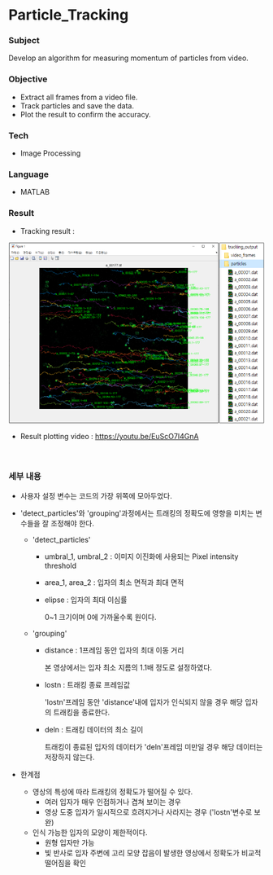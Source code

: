 # Particle_Tracking

### Subject

Develop an algorithm for measuring momentum of particles from video.

### Objective

- Extract all frames from a video file.
- Track particles and save the data.
- Plot the result to confirm the accuracy.

### Tech

- Image Processing

### Language

- MATLAB

### Result

- Tracking result :

![result](./result.png)

- Result plotting video : https://youtu.be/EuScO7I4GnA

　

### 세부 내용

- 사용자 설정 변수는 코드의 가장 위쪽에 모아두었다.

- 'detect_particles'와 'grouping'과정에서는 트래킹의 정확도에 영향을 미치는 변수들을 잘 조정해야 한다.

  - 'detect_particles'

    - umbral_1, umbral_2 : 이미지 이진화에 사용되는 Pixel intensity threshold

    - area_1, area_2 : 입자의 최소 면적과 최대 면적

    - elipse : 입자의 최대 이심률

      0~1 크기이며 0에 가까울수록 원이다.

  - 'grouping'

    - distance : 1프레임 동안 입자의 최대 이동 거리

      본 영상에서는 입자 최소 지름의 1.1배 정도로 설정하였다.

    - lostn : 트래킹 종료 프레임값

      'lostn'프레임 동안 'distance'내에 입자가 인식되지 않을 경우 해당 입자의 트래킹을 종료한다.

    - deln : 트래킹 데이터의 최소 길이

      트래킹이 종료된 입자의 데이터가 'deln'프레임 미만일 경우 해당 데이터는 저장하지 않는다.

- 한계점

  - 영상의 특성에 따라 트래킹의 정확도가 떨어질 수 있다.
    - 여러 입자가 매우 인접하거나 겹쳐 보이는 경우
    - 영상 도중 입자가 일시적으로 흐려지거나 사라지는 경우 ('lostn'변수로 보완) 
  - 인식 가능한 입자의 모양이 제한적이다.
    - 원형 입자만 가능
    - 빛 반사로 입자 주변에 고리 모양 잡음이 발생한 영상에서 정확도가 비교적 떨어짐을 확인

